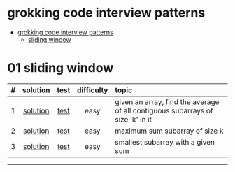 # grokking code interview patterns

- [grokking code interview patterns](#grokking-code-interview-patterns)
  - [sliding window](#01-sliding-window)

# 01 sliding window
#|solution|test|difficulty|topic
:-:|:-:|:-:|:-:|:--
1|[solution](./01_sliding_window/src/main/java/solutions/AverageOfSubarrayOfSizeK.java)|[test](./01_sliding_window/src/main/test/AverageOfSubarrayOfSizeKTest.java)|easy|given an array, find the average of all contiguous subarrays of size 'k' in it
2|[solution](./01_sliding_window/src/main/java/solutions/MaxSumSubArrayOfSizeK.java)|[test](./01_sliding_window/src/main/test/MaxSumSubArrayOfSizeKTest.java)|easy|maximum sum subarray of size k
3|[solution](./01_sliding_window/src/main/java/solutions/MinSubArraySum.java)|[test](./01_sliding_window/src/main/test/MinSubArraySumTest.java)|easy|smallest subarray with a given sum

<hr/>
<!--
|[solution](./01_sliding_window/src/main/java/solutions/.java)|[test](./01_sliding_window/src/main/test/Test.java)||
-->

